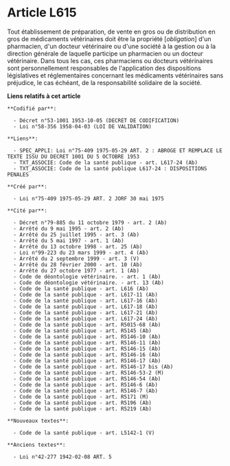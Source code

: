 # Article L615

Tout établissement de préparation, de vente en gros ou de distribution en gros de médicaments vétérinaires doit être la
propriété [*obligation*] d'un pharmacien, d'un docteur vétérinaire ou d'une société à la gestion ou à la direction générale
de laquelle participe un pharmacien ou un docteur vétérinaire. Dans tous les cas, ces pharmaciens ou docteurs vétérinaires
sont personnellement responsables de l'application des dispositions législatives et réglementaires concernant les médicaments
vétérinaires sans préjudice, le cas échéant, de la responsabilité solidaire de la société.

**Liens relatifs à cet article**

	**Codifié par**:

	  - Décret n°53-1001 1953-10-05 (DECRET DE CODIFICATION)
	  - Loi n°58-356 1958-04-03 (LOI DE VALIDATION)

	**Liens**:

	  - SPEC_APPLI: Loi n°75-409 1975-05-29 ART. 2 : ABROGE ET REMPLACE LE TEXTE ISSU DU DECRET 1001 DU 5 OCTOBRE 1953
	  - TXT_ASSOCIE: Code de la santé publique - art. L617-24 (Ab)
	  - TXT_ASSOCIE: Code de la santé publique L617-24 : DISPOSITIONS PENALES

	**Créé par**:

	  - Loi n°75-409 1975-05-29 ART. 2 JORF 30 mai 1975

	**Cité par**:

	  - Décret n°79-885 du 11 octobre 1979 - art. 2 (Ab)
	  - Arrêté du 9 mai 1995 - art. 2 (Ab)
	  - Arrêté du 25 juillet 1995 - art. 3 (Ab)
	  - Arrêté du 5 mai 1997 - art. 1 (Ab)
	  - Arrêté du 13 octobre 1998 - art. 25 (Ab)
	  - Loi n°99-223 du 23 mars 1999 - art. 4 (Ab)
	  - Arrêté du 2 septembre 1999 - art. 3 (V)
	  - Arrêté du 28 février 2000 - art. 10 (Ab)
	  - Arrêté du 27 octobre 1977 - art. 1 (Ab)
	  - Code de déontologie vétérinaire. - art. 1 (Ab)
	  - Code de déontologie vétérinaire. - art. 13 (Ab)
	  - Code de la santé publique - art. L616 (Ab)
	  - Code de la santé publique - art. L617-11 (Ab)
	  - Code de la santé publique - art. L617-16 (Ab)
	  - Code de la santé publique - art. L617-18 (Ab)
	  - Code de la santé publique - art. L617-21 (Ab)
	  - Code de la santé publique - art. L617-24 (Ab)
	  - Code de la santé publique - art. R5015-68 (Ab)
	  - Code de la santé publique - art. R5145 (Ab)
	  - Code de la santé publique - art. R5146-10 (Ab)
	  - Code de la santé publique - art. R5146-11 (Ab)
	  - Code de la santé publique - art. R5146-15 (Ab)
	  - Code de la santé publique - art. R5146-16 (Ab)
	  - Code de la santé publique - art. R5146-17 (Ab)
	  - Code de la santé publique - art. R5146-17 bis (Ab)
	  - Code de la santé publique - art. R5146-53-2 (M)
	  - Code de la santé publique - art. R5146-54 (Ab)
	  - Code de la santé publique - art. R5146-6 (Ab)
	  - Code de la santé publique - art. R5146-7 (Ab)
	  - Code de la santé publique - art. R5171 (M)
	  - Code de la santé publique - art. R5196 (Ab)
	  - Code de la santé publique - art. R5219 (Ab)

	**Nouveaux textes**:

	  - Code de la santé publique - art. L5142-1 (V)

	**Anciens textes**:

	  - Loi n°42-277 1942-02-08 ART. 5
